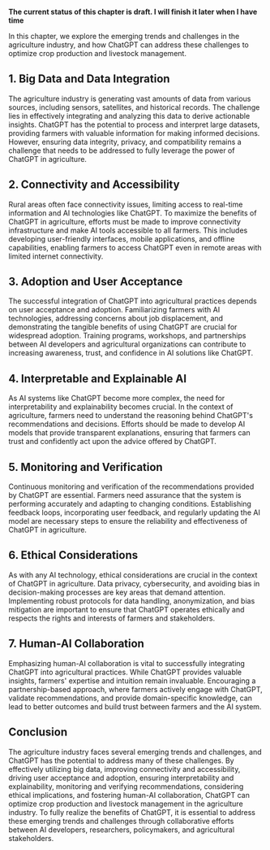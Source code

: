**The current status of this chapter is draft. I will finish it later when I have time**

In this chapter, we explore the emerging trends and challenges in the agriculture industry, and how ChatGPT can address these challenges to optimize crop production and livestock management.

**1. Big Data and Data Integration**
------------------------------------

The agriculture industry is generating vast amounts of data from various sources, including sensors, satellites, and historical records. The challenge lies in effectively integrating and analyzing this data to derive actionable insights. ChatGPT has the potential to process and interpret large datasets, providing farmers with valuable information for making informed decisions. However, ensuring data integrity, privacy, and compatibility remains a challenge that needs to be addressed to fully leverage the power of ChatGPT in agriculture.

**2. Connectivity and Accessibility**
-------------------------------------

Rural areas often face connectivity issues, limiting access to real-time information and AI technologies like ChatGPT. To maximize the benefits of ChatGPT in agriculture, efforts must be made to improve connectivity infrastructure and make AI tools accessible to all farmers. This includes developing user-friendly interfaces, mobile applications, and offline capabilities, enabling farmers to access ChatGPT even in remote areas with limited internet connectivity.

**3. Adoption and User Acceptance**
-----------------------------------

The successful integration of ChatGPT into agricultural practices depends on user acceptance and adoption. Familiarizing farmers with AI technologies, addressing concerns about job displacement, and demonstrating the tangible benefits of using ChatGPT are crucial for widespread adoption. Training programs, workshops, and partnerships between AI developers and agricultural organizations can contribute to increasing awareness, trust, and confidence in AI solutions like ChatGPT.

**4. Interpretable and Explainable AI**
---------------------------------------

As AI systems like ChatGPT become more complex, the need for interpretability and explainability becomes crucial. In the context of agriculture, farmers need to understand the reasoning behind ChatGPT's recommendations and decisions. Efforts should be made to develop AI models that provide transparent explanations, ensuring that farmers can trust and confidently act upon the advice offered by ChatGPT.

**5. Monitoring and Verification**
----------------------------------

Continuous monitoring and verification of the recommendations provided by ChatGPT are essential. Farmers need assurance that the system is performing accurately and adapting to changing conditions. Establishing feedback loops, incorporating user feedback, and regularly updating the AI model are necessary steps to ensure the reliability and effectiveness of ChatGPT in agriculture.

**6. Ethical Considerations**
-----------------------------

As with any AI technology, ethical considerations are crucial in the context of ChatGPT in agriculture. Data privacy, cybersecurity, and avoiding bias in decision-making processes are key areas that demand attention. Implementing robust protocols for data handling, anonymization, and bias mitigation are important to ensure that ChatGPT operates ethically and respects the rights and interests of farmers and stakeholders.

**7. Human-AI Collaboration**
-----------------------------

Emphasizing human-AI collaboration is vital to successfully integrating ChatGPT into agricultural practices. While ChatGPT provides valuable insights, farmers' expertise and intuition remain invaluable. Encouraging a partnership-based approach, where farmers actively engage with ChatGPT, validate recommendations, and provide domain-specific knowledge, can lead to better outcomes and build trust between farmers and the AI system.

**Conclusion**
--------------

The agriculture industry faces several emerging trends and challenges, and ChatGPT has the potential to address many of these challenges. By effectively utilizing big data, improving connectivity and accessibility, driving user acceptance and adoption, ensuring interpretability and explainability, monitoring and verifying recommendations, considering ethical implications, and fostering human-AI collaboration, ChatGPT can optimize crop production and livestock management in the agriculture industry. To fully realize the benefits of ChatGPT, it is essential to address these emerging trends and challenges through collaborative efforts between AI developers, researchers, policymakers, and agricultural stakeholders.
